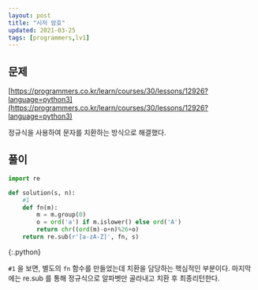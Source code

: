 ```yaml
---
layout: post
title: "시저 암호"
updated: 2021-03-25
tags: [programmers,lv1]
---
```


## 문제

[https://programmers.co.kr/learn/courses/30/lessons/12926?language=python3](https://programmers.co.kr/learn/courses/30/lessons/12926?language=python3)

정규식을 사용하여 문자를 치환하는 방식으로 해결했다.

## 풀이

```py
import re

def solution(s, n):
    #1
    def fn(m):
        m = m.group(0)
        o = ord('a') if m.islower() else ord('A')
        return chr((ord(m)-o+n)%26+o)
    return re.sub(r'[a-zA-Z]', fn, s)
```
{:.python}

`#1` 을 보면, 별도의 `fn` 함수를 만들었는데 치환을 담당하는 핵심적인 부분이다. 마지막에는 re.sub 를 통해 정규식으로 알파벳만 골라내고 치환 후 최종리턴한다.